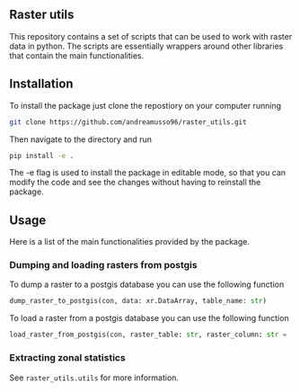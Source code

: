 ## Raster utils
This repository contains a set of scripts that can be used to work with raster data in python.
The scripts are essentially wrappers around other libraries that contain the main functionalities.

## Installation
To install the package just clone the repostiory on your computer running
```bash
git clone https://github.com/andreamusso96/raster_utils.git
```

Then navigate to the directory and run
```bash
pip install -e .
```
The -e flag is used to install the package in editable mode, so that you can modify the code and see the changes without having to reinstall the package.

## Usage
Here is a list of the main functionalities provided by the package.

### Dumping and loading rasters from postgis
To dump a raster to a postgis database you can use the following function
```python
dump_raster_to_postgis(con, data: xr.DataArray, table_name: str)
```
To load a raster from a postgis database you can use the following function
```python
load_raster_from_postgis(con, raster_table: str, raster_column: str = 'rast') -> xr.DataArray:
```
### Extracting zonal statistics
See ```raster_utils.utils``` for more information.

